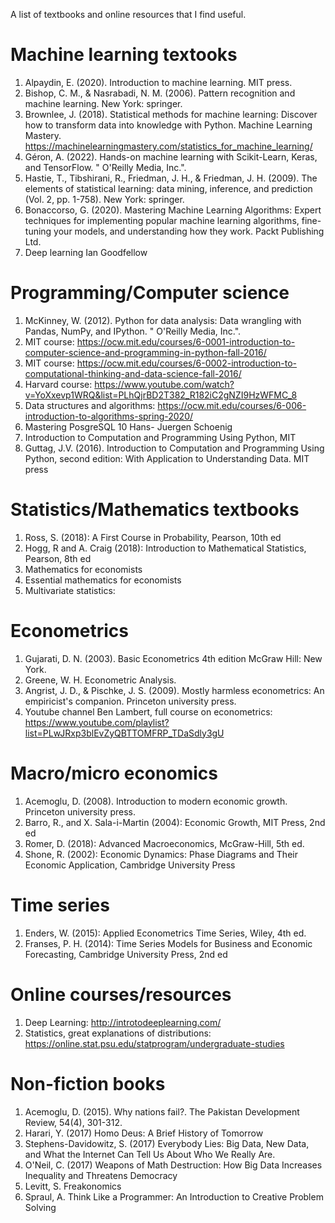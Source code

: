 A list of textbooks and online resources that I find useful. 

# Machine learning textooks

1. Alpaydin, E. (2020). Introduction to machine learning. MIT press.
2. Bishop, C. M., & Nasrabadi, N. M. (2006). Pattern recognition and machine learning. New York: springer.
3. Brownlee, J. (2018). Statistical methods for machine learning: Discover how to transform data into knowledge with Python. Machine Learning Mastery.
   https://machinelearningmastery.com/statistics_for_machine_learning/
5. Géron, A. (2022). Hands-on machine learning with Scikit-Learn, Keras, and TensorFlow. " O'Reilly Media, Inc.".
6. Hastie, T., Tibshirani, R., Friedman, J. H., & Friedman, J. H. (2009). The elements of statistical learning: data mining, inference, and prediction (Vol. 2, pp. 1-758). New York: springer.
7. Bonaccorso, G. (2020). Mastering Machine Learning Algorithms: Expert techniques for implementing popular machine learning algorithms, fine-tuning your models, and understanding how they work. Packt Publishing Ltd.
8. Deep learning Ian Goodfellow


# Programming/Computer science
1. McKinney, W. (2012). Python for data analysis: Data wrangling with Pandas, NumPy, and IPython. " O'Reilly Media, Inc.".
2. MIT course: https://ocw.mit.edu/courses/6-0001-introduction-to-computer-science-and-programming-in-python-fall-2016/
3. MIT course: https://ocw.mit.edu/courses/6-0002-introduction-to-computational-thinking-and-data-science-fall-2016/
4. Harvard course: https://www.youtube.com/watch?v=YoXxevp1WRQ&list=PLhQjrBD2T382_R182iC2gNZI9HzWFMC_8
5. Data structures and algorithms: https://ocw.mit.edu/courses/6-006-introduction-to-algorithms-spring-2020/
6. Mastering PosgreSQL 10 Hans- Juergen Schoenig
7. Introduction to Computation and Programming Using Python, MIT
8. Guttag, J.V. (2016). Introduction to Computation and Programming Using Python, second edition: With Application to Understanding Data. MIT press


# Statistics/Mathematics textbooks

1. Ross, S. (2018): A First Course in Probability, Pearson, 10th ed
2. Hogg, R and A. Craig (2018): Introduction to Mathematical Statistics, Pearson, 8th ed
3. Mathematics for economists
4. Essential mathematics for economists
5. Multivariate statistics: 


# Econometrics

1. Gujarati, D. N. (2003). Basic Econometrics 4th edition McGraw Hill: New York.
2. Greene, W. H. Econometric Analysis.
3. Angrist, J. D., & Pischke, J. S. (2009). Mostly harmless econometrics: An empiricist's companion. Princeton university press.
3. Youtube channel Ben Lambert, full course on econometrics: https://www.youtube.com/playlist?list=PLwJRxp3blEvZyQBTTOMFRP_TDaSdly3gU

# Macro/micro economics

1. Acemoglu, D. (2008). Introduction to modern economic growth. Princeton university press.
2. Barro, R., and X. Sala-i-Martin (2004): Economic Growth, MIT Press, 2nd ed
3. Romer, D. (2018): Advanced Macroeconomics, McGraw-Hill, 5th ed.
4. Shone, R. (2002): Economic Dynamics: Phase Diagrams and Their Economic Application, Cambridge University Press

# Time series 

1. Enders, W. (2015): Applied Econometrics Time Series, Wiley, 4th ed.
2. Franses, P. H. (2014): Time Series Models for Business and Economic Forecasting, Cambridge University Press, 2nd ed

# Online courses/resources

1. Deep Learning: http://introtodeeplearning.com/
2. Statistics, great explanations of distributions: https://online.stat.psu.edu/statprogram/undergraduate-studies


# Non-fiction books

1. Acemoglu, D. (2015). Why nations fail?. The Pakistan Development Review, 54(4), 301-312.
2. Harari, Y. (2017) Homo Deus: A Brief History of Tomorrow
2. Stephens-Davidowitz, S. (2017) Everybody Lies: Big Data, New Data, and What the Internet Can Tell Us About Who We Really Are.
3. O'Neil, C. (2017) Weapons of Math Destruction: How Big Data Increases Inequality and Threatens Democracy
4. Levitt, S. Freakonomics
5. Spraul, A. Think Like a Programmer: An Introduction to Creative Problem Solving 
